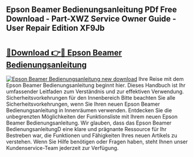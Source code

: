 ## Epson Beamer Bedienungsanleitung PDf Free Download - Part-XWZ Service Owner Guide - User Repair Edition XF9Jb

# <h2><a href="http://df0hkh.blite.top/?on=Epson+Beamer+Bedienungsanleitung">🔗Download 👉🔴 Epson Beamer Bedienungsanleitung</a></h2>

[![Epson Beamer Bedienungsanleitung new download](https://i.imgur.com/lujVjoI.png)](http://df0hkh.blite.top/?on=Epson+Beamer+Bedienungsanleitung)
Ihre Reise mit dem Epson Beamer Bedienungsanleitung beginnt hier. Dieses Handbuch ist Ihr umfassender Leitfaden zum Verständnis und zur effektiven Verwendung. Sicherheitsvorkehrungen für den Innenbereich Bitte beachten Sie alle Sicherheitsvorkehrungen, wenn Sie Ihren neuen Epson Beamer Bedienungsanleitung in Innenräumen verwenden. Entdecken Sie die unbegrenzten Möglichkeiten der Funktionsliste mit Ihrem neuen Epson Beamer Bedienungsanleitung. Wir glauben, dass das Epson Beamer BedienungsanleitungD eine klare und prägnante Ressource für Ihr Bestreben war, die Funktionen und Fähigkeiten Ihres neuen Artikels zu verstehen. Wenn Sie Hilfe benötigen oder Fragen haben, steht Ihnen unser Kundenservice-Team jederzeit zur Verfügung.

